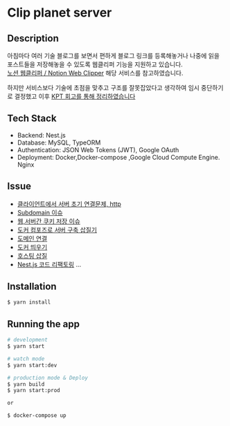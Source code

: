 # Clip planet server

## Description
아침마다 여러 기술 블로그를 보면서 편하게 블로그 링크를 등록해놓거나 나중에 읽을 포스트들을 저장해놓을 수 있도록 웹클리퍼 기능을 지원하고 있습니다. <br/>
[노션 웹클리퍼 / Notion Web Clipper](https://www.notion.so/ko-kr/web-clipper) 해당 서비스를 참고하였습니다.

하지만 서비스보다 기술에 초점을 맞추고 구조를 잘못잡았다고 생각하여 임시 중단하기로 결정했고 이후 [KPT 회고를 통해 정리하였습니다](https://choiblog.tistory.com/158)

## Tech Stack
- Backend: Nest.js
- Database: MySQL, TypeORM
- Authentication: JSON Web Tokens (JWT), Google OAuth
- Deployment: Docker,Docker-compose ,Google Cloud Compute Engine. Nginx

## Issue
- [클라이언트에서 서버 초기 연결문제, http](https://choiblog.tistory.com/157)
- [Subdomain 이슈](https://choiblog.tistory.com/155)
- [웹,서버간 쿠키 저장 이슈](https://choiblog.tistory.com/154)
- [도커 컴포즈로 서버 구축 삽질기](https://choiblog.tistory.com/150)
- [도메인 연결](https://choiblog.tistory.com/148)
- [도커 띄우기](https://choiblog.tistory.com/147)
- [호스팅 삽질](https://choiblog.tistory.com/146)
- [Nest.js 코드 리팩토링](https://choiblog.tistory.com/156)
...

## Installation

```bash
$ yarn install
```

## Running the app

```bash
# development
$ yarn start

# watch mode
$ yarn start:dev

# production mode & Deploy
$ yarn build
$ yarn start:prod

or 

$ docker-compose up
```
